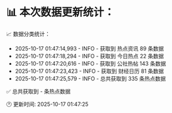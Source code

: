 📊 本次数据更新统计：
==========================

📈 数据分类统计：
- 2025-10-17 01:47:14,993 - INFO - 获取到 热点资讯 89 条数据
- 2025-10-17 01:47:18,294 - INFO - 获取到 今日热点 22 条数据
- 2025-10-17 01:47:20,616 - INFO - 获取到 公社热帖 143 条数据
- 2025-10-17 01:47:23,423 - INFO - 获取到 财经日历 81 条数据
- 2025-10-17 01:47:25,579 - INFO - 总共获取到 335 条热点数据

✅ 总共获取到 - 条热点数据

🕐 更新时间: 2025-10-17 01:47:25
